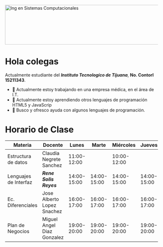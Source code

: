 <a href="https://cooltext.com"><img src="https://images.cooltext.com/5465657.png" width="1150" height="131" alt="Ing en Sistemas Computacionales" /></a>

# Hola colegas 

Actualmente estudiante del ***Instituto Tecnologíco de Tijuana***, **No. Contorl 15211343**. 

- 🔭 Actualmente estoy trabajando en una empresa médica, en el área de I.T.
- 🌱 Actualmente estoy aprendiendo otros lenguajes de programación HTML5 y JavaScrip
- 🤔 Busco y ofresco ayuda con algunos lenguajes de programación.


# Horario de Clase

|Materia                 |Docente                     |Lunes       |Marte       |Miércoles   |Jueves      |Viernes     |
|------------------------|----------------------------|------------|------------|------------|------------|------------|
|Estructura de datos     |Claudia Negrete Sanchez     |11:00-12:00 |            |10:00-12:00 |            |10:00-12:00 |
|Lenguajes de Interfaz   |**_Rene Solis Reyes_**      |14:00-15:00 |14:00-15:00 |14:00-15:00 |14:00-15:00 |14:00-15:00 |
|Ec. Diferenciales       |Jose Alberto Lopez Snachez  |16:00-17:00 |16:00-17:00 |16:00-17:00 |16:00-17:00 |16:00-17:00 |
|Plan de Negocios        |Miguel Angel Diaz Gonzalez  |19:00-20:00 |19:00-20:00 |19:00-20:00 |19:00-20:00 |19:00-20:00 |
